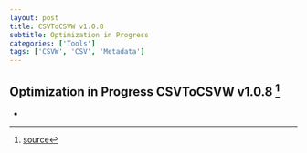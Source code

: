 ```yaml
---
layout: post
title: CSVToCSVW v1.0.8
subtitle: Optimization in Progress
categories: ['Tools']
tags: ['CSVW', 'CSV', 'Metadata']
---
```


## Optimization in Progress CSVToCSVW v1.0.8 [^fn1]

-

[^fn1]: [source](https://github.com/Mat-O-Lab/CSVtoCSVW/releases/tag/v1.0.8)